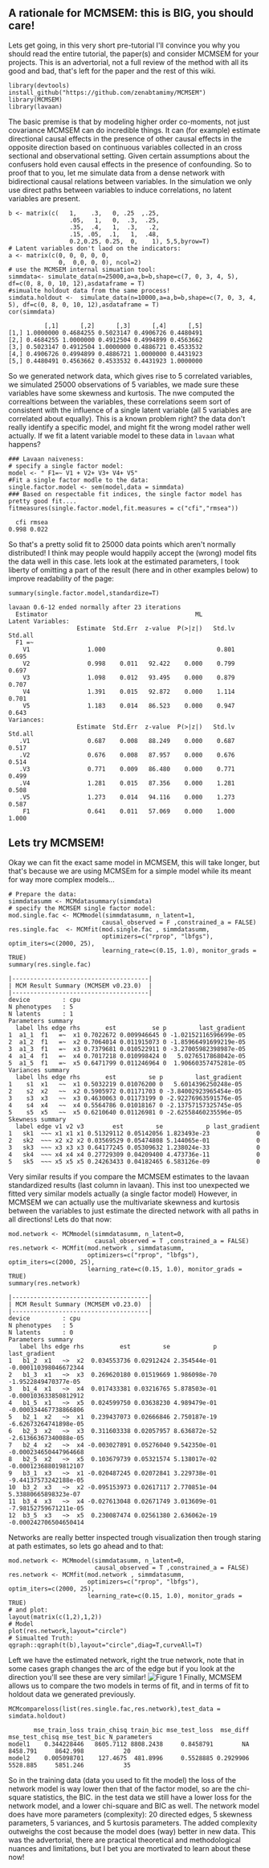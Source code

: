 ## A rationale for MCMSEM: this is BIG, you should care!
Lets get going, in this very short pre-tutorial I'll convince you why you should read the entire tutorial, the paper(s) and consider MCMSEM for your projects. This is an advertorial, not a full review of the method with all its good and bad, that's left for the paper and the rest of this wiki.
```{r}
library(devtools)
install_github("https://github.com/zenabtamimy/MCMSEM")
library(MCMSEM)
library(lavaan)
```
The basic premise is that by modeling higher order co-moments, not just covariance MCMSEM can do incredible things. It can (for example) estimate directional causal effects in the presence of other causal effects in the opposite direction based on continuous variables collected in an cross sectional and observational setting. Given certain assumptions about the confusers hold even causal effects in the presence of confounding. So to proof that to you, let me simulate data from a dense network with bidirectional causal relations between variables. In the simulation we only use direct paths between variables to induce correlations, no latent variables are present.
```{r}
b <- matrix(c(   1,    .3,   0, .25  ,.25, 
                 .05,   1,   0,  .3,  .25,
                 .35,  .4,   1,  .3,   .2,
                 .15, .05,  .1,   1,  .48,
                 0.2,0.25, 0.25,  0,    1), 5,5,byrow=T)
# Latent variables don't laod on the indicators:
a <- matrix(c(0, 0, 0, 0, 0,
              0,  0,0, 0, 0), ncol=2)
# use the MCMSEM internal simuation tool:
simmdata<- simulate_data(n=25000,a=a,b=b,shape=c(7, 0, 3, 4, 5), df=c(0, 8, 0, 10, 12),asdataframe = T)
#simualte holdout data from the same process!
simdata.holdout <-  simulate_data(n=10000,a=a,b=b,shape=c(7, 0, 3, 4, 5), df=c(0, 8, 0, 10, 12),asdataframe = T)
cor(simmdata)
```
              [,1]      [,2]      [,3]      [,4]      [,5]
    [1,] 1.0000000 0.4684255 0.5023147 0.4906726 0.4480491
    [2,] 0.4684255 1.0000000 0.4912504 0.4994899 0.4563662
    [3,] 0.5023147 0.4912504 1.0000000 0.4886721 0.4533532
    [4,] 0.4906726 0.4994899 0.4886721 1.0000000 0.4431923
    [5,] 0.4480491 0.4563662 0.4533532 0.4431923 1.0000000
So we generated network data, which gives rise to 5 correlated variables, we simulated 25000 observations of 5 variables, we made sure these variables have some skewness and kurtosis. The nwe computed the correaltions between the variables, these correlations seem sort of consistent with the influence of a single latent variable (all 5 variables are correlated about equally). This is a known problem right? the data don't really identify a specific model, and might fit the wrong model rather well actually. If we fit a latent variable model to these data in `lavaan` what happens?
```{r}
### Lavaan naiveness:
# specify a single factor model:
model <- " F1=~ V1 + V2+ V3+ V4+ V5" 
#Fit a single factor modle to the data:
single.factor.model <- sem(model,data = simmdata)
### Based on respectable fit indices, the single factor model has pretty good fit....
fitmeasures(single.factor.model,fit.measures = c("cfi","rmsea"))
```
      cfi rmsea 
    0.998 0.022 
So that's a pretty solid fit to 25000 data points which aren't normally distributed! I think may people would happily accept the (wrong) model fits the data well in this case.
lets look at the estimated parameters, I took liberty of omitting a part of the result (here and in other examples below) to improve readability of the page:
```{r}
summary(single.factor.model,standardize=T)
```
    lavaan 0.6-12 ended normally after 23 iterations
      Estimator                                         ML
    Latent Variables:
                       Estimate  Std.Err  z-value  P(>|z|)   Std.lv  Std.all
      F1 =~                                                                 
        V1                1.000                               0.801    0.695
        V2                0.998    0.011   92.422    0.000    0.799    0.697
        V3                1.098    0.012   93.495    0.000    0.879    0.707
        V4                1.391    0.015   92.872    0.000    1.114    0.701
        V5                1.183    0.014   86.523    0.000    0.947    0.643
    Variances:
                       Estimate  Std.Err  z-value  P(>|z|)   Std.lv  Std.all
       .V1                0.687    0.008   88.249    0.000    0.687    0.517
       .V2                0.676    0.008   87.957    0.000    0.676    0.514
       .V3                0.771    0.009   86.480    0.000    0.771    0.499
       .V4                1.281    0.015   87.356    0.000    1.281    0.508
       .V5                1.273    0.014   94.116    0.000    1.273    0.587
        F1                0.641    0.011   57.069    0.000    1.000    1.000
## Lets try MCMSEM!
Okay we can fit the exact same model in MCMSEM, this will take longer, but that's because we are using MCMSEm for a simple model while its meant for way more complex models...
```{r}
# Prepare the data:
simmdatasumm <- MCMdatasummary(simmdata)
# specify the MCMSEM single factor model:
mod.single.fac <- MCMmodel(simmdatasumm, n_latent=1,
                          causal_observed = F ,constrained_a = FALSE)
res.single.fac  <- MCMfit(mod.single.fac , simmdatasumm,
                          optimizers=c("rprop", "lbfgs"), optim_iters=c(2000, 25), 
                          learning_rate=c(0.15, 1.0), monitor_grads = TRUE)
summary(res.single.fac)
```
    |--------------------------------------|
    | MCM Result Summary (MCMSEM v0.23.0)  |
    |--------------------------------------|
    device         : cpu
    N phenotypes   : 5
    N latents      : 1
    Parameters summary
      label lhs edge rhs       est          se p         last_gradient
    1  a1_1  f1   =~  x1 0.7022672 0.009946645 0 -1.02152116596699e-05
    2  a1_2  f1   =~  x2 0.7064014 0.011915073 0 -1.85966491699219e-05
    3  a1_3  f1   =~  x3 0.7379681 0.010522911 0 -3.27005982398987e-05
    4  a1_4  f1   =~  x4 0.7017218 0.010998424 0   5.0276517868042e-05
    5  a1_5  f1   =~  x5 0.6471799 0.011246964 0  1.90660357475281e-05
    Variances summary
      label lhs edge rhs       est         se p         last_gradient
    1    s1  x1   ~~  x1 0.5032219 0.01076200 0   5.6014396250248e-05
    2    s2  x2   ~~  x2 0.5905972 0.01171703 0 -3.84002923965454e-05
    3    s3  x3   ~~  x3 0.4630063 0.01173199 0 -2.92276963591576e-05
    4    s4  x4   ~~  x4 0.5564786 0.01018167 0 -2.13757157325745e-05
    5    s5  x5   ~~  x5 0.6210640 0.01126981 0 -2.62558460235596e-05
    Skewness summary
      label edge v1 v2 v3        est         se            p last_gradient
    1   sk1  ~~~ x1 x1 x1 0.51329112 0.05142056 1.823493e-23             0
    2   sk2  ~~~ x2 x2 x2 0.03569529 0.05474808 5.144065e-01             0
    3   sk3  ~~~ x3 x3 x3 0.64177245 0.05309632 1.238024e-33             0
    4   sk4  ~~~ x4 x4 x4 0.27729309 0.04209400 4.473736e-11             0
    5   sk5  ~~~ x5 x5 x5 0.24263433 0.04182465 6.583126e-09             0
Very similar results if you compare the MCMSEM estimates to the lavaan standardized results (last column in lavaan). This inst too unexpected we fitted very similar models actually (a single factor model)
However, in MCMSEM we can actually use the multivariate skewness and kurtosis between the variables to just estimate the directed network with all paths in all directions! Lets do that now:
```{r}
mod.network <- MCMmodel(simmdatasumm, n_latent=0,
                        causal_observed = T ,constrained_a = FALSE)
res.network <- MCMfit(mod.network , simmdatasumm,
                      optimizers=c("rprop", "lbfgs"), optim_iters=c(2000, 25),
                      learning_rate=c(0.15, 1.0), monitor_grads = TRUE)
summary(res.network)
```
    |--------------------------------------|
    | MCM Result Summary (MCMSEM v0.23.0)  |
    |--------------------------------------|
    device         : cpu
    N phenotypes   : 5
    N latents      : 0
    Parameters summary
       label lhs edge rhs          est         se            p         last_gradient
    1   b1_2  x1   ~>  x2  0.034553736 0.02912424 2.354544e-01 -0.000110398046672344
    2   b1_3  x1   ~>  x3  0.269620180 0.01519669 1.986098e-70  -1.9522849470377e-05
    3   b1_4  x1   ~>  x4  0.017433381 0.03216765 5.878503e-01 -0.000103633850812912
    4   b1_5  x1   ~>  x5  0.024599750 0.03638230 4.989479e-01 -0.000334467738866806
    5   b2_1  x2   ~>  x1  0.239437073 0.02666846 2.750187e-19 -6.62673264741898e-05
    6   b2_3  x2   ~>  x3  0.311603338 0.02057957 8.636872e-52 -2.61366367340088e-05
    7   b2_4  x2   ~>  x4 -0.003027891 0.05276040 9.542350e-01 -0.000234650447964668
    8   b2_5  x2   ~>  x5  0.103679739 0.05321574 5.138017e-02 -0.000123688019812107
    9   b3_1  x3   ~>  x1 -0.020487245 0.02072841 3.229738e-01 -9.44137573242188e-05
    10  b3_2  x3   ~>  x2 -0.095153973 0.02617117 2.770851e-04  5.33880665898323e-07
    11  b3_4  x3   ~>  x4 -0.027613048 0.02671749 3.013609e-01 -7.98152759671211e-05
    12  b3_5  x3   ~>  x5  0.230087474 0.02561380 2.636062e-19 -0.000242706504650414
Networks are really better inspected trough visualization then trough staring at path estimates, so lets go ahead and to that:
```{r}
mod.network <- MCMmodel(simmdatasumm, n_latent=0,
                        causal_observed = T ,constrained_a = FALSE)
res.network <- MCMfit(mod.network , simmdatasumm,
                      optimizers=c("rprop", "lbfgs"), optim_iters=c(2000, 25),    
                      learning_rate=c(0.15, 1.0), monitor_grads = TRUE)
# and plot:
layout(matrix(c(1,2),1,2))
# Model
plot(res.network,layout="circle")
# Simualted Truth:
qgraph::qgraph(t(b),layout="circle",diag=T,curveAll=T)
```
Left we have the estimated network, right the true network, note that in some cases graph changes the arc of the edge but if you look at the direction you'll see these are very similar!
![Figure 1](https://raw.githubusercontent.com/zenabtamimy/MCMSEM/dev-torch/imgs/0.1.Figure1.png)
Finally, MCMSEM allows us to compare the two models in terms of fit, and in terms of fit to holdout data we generated previously.

 ```{r}
 MCMcompareloss(list(res.single.fac,res.network),test_data = simdata.holdout)
 ```

 ```
        mse_train_loss train_chisq train_bic mse_test_loss  mse_diff mse_test_chisq mse_test_bic N_parameters
 model1    0.344228446   8605.7112 8808.2438     0.8458791        NA       8458.791     8642.998           20
 model2    0.005098701    127.4675  481.8996     0.5528885 0.2929906       5528.885     5851.246           35
 ```

 So in the training data (data you used to fit the model) the loss of the network model is way lower then that of the factor model, so are the chi-square statistics, the BIC. in the test data we still have a lower loss for the network model, and a lower chi-square and BIC as well. The network model does have more parameters (complexity): 20 directed edges, 5 skewness parameters, 5 variances, and 5 kurtosis parameters. The added complexity outweighs the cost because the model does (way) better in new data. This was the advertorial, there are practical theoretical and methodological nuances and limitations, but I bet you are mortivated to learn about these now!
